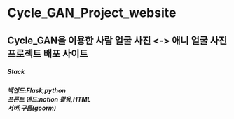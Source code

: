 # Cycle_GAN_Project_website

<h2>Cycle_GAN을 이용한 사람 얼굴 사진 <-> 애니 얼굴 사진 프로젝트 배포 사이트</h2>

<h5>Stack<h5>
백엔드:Flask,python<br>
프론트 엔드:notion 활용,HTML<br>
서버:구름(goorm)
